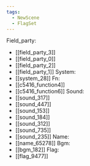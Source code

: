 ```yaml
---
tags:
  - NewScene
  - FlagSet
---
```

Field_party:
- [[field_party_3]]
- [[field_party_0]]
- [[field_party_2]]
- [[field_party_1]]
System:
- [[system_28]]
Fn:
- [[c5416_function4]]
- [[c5416_function6]]
Sound:
- [[sound_317]]
- [[sound_447]]
- [[sound_153]]
- [[sound_184]]
- [[sound_312]]
- [[sound_735]]
- [[sound_235]]
Name:
- [[name_65278]]
Bgm:
- [[bgm_182]]
Flag:
- [[flag_9477]]
